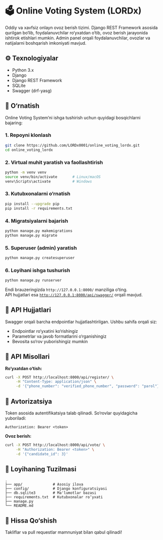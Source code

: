 # 🗳️ Online Voting System (LORDx)

Oddiy va xavfsiz onlayn ovoz berish tizimi. Django REST Framework asosida qurilgan bo‘lib, foydalanuvchilar ro‘yxatdan o‘tib, ovoz berish jarayonida ishtirok etishlari mumkin. Admin panel orqali foydalanuvchilar, ovozlar va natijalarni boshqarish imkoniyati mavjud.

## ⚙️ Texnologiyalar
- Python 3.x  
- Django  
- Django REST Framework  
- SQLite  
- Swagger (drf-yasg)

## 🚀 O‘rnatish

Online Voting System’ni ishga tushirish uchun quyidagi bosqichlarni bajaring:

### 1. Repoyni klonlash

```bash
git clone https://github.com/LORDx0001/online_voting_lordx.git
cd online_voting_lordx
```

### 2. Virtual muhit yaratish va faollashtirish

```bash
python -m venv venv
source venv/bin/activate       # Linux/macOS
venv\Scripts\activate          # Windows
```

### 3. Kutubxonalarni o‘rnatish

```bash
pip install --upgrade pip
pip install -r requirements.txt
```

### 4. Migratsiyalarni bajarish

```bash
python manage.py makemigrations
python manage.py migrate
```

### 5. Superuser (admin) yaratish

```bash
python manage.py createsuperuser
```

### 6. Loyihani ishga tushurish

```bash
python manage.py runserver
```

Endi brauzeringizda `http://127.0.0.1:8000/` manziliga o‘ting.  
API hujjatlari esa [`http://127.0.0.1:8000/api/swagger/`](http://127.0.0.1:8000/api/swagger/) orqali mavjud.

## 🔌 API Hujjatlari

Swagger orqali barcha endpointlar hujjatlashtirilgan. Ushbu sahifa orqali siz:
- Endpointlar ro‘yxatini ko‘rishingiz  
- Parametrlar va javob formatlarini o‘rganishingiz  
- Bevosita so‘rov yuborishingiz mumkin

## 🧪 API Misollari

**Ro‘yxatdan o‘tish:**
```bash
curl -X POST http://localhost:8000/api/register/ \
     -H "Content-Type: application/json" \
     -d '{"phone_number": "verified_phone_number", "password": "parol"}'
```

## 🔐 Avtorizatsiya

Token asosida autentifikatsiya talab qilinadi. So‘rovlar quyidagicha yuboriladi:

```
Authorization: Bearer <token>
```

**Ovoz berish:**
```bash
curl -X POST http://localhost:8000/api/vote/ \
     -H "Authorization: Bearer <token>" \
     -d '{"candidate_id": 3}'
```

## 📂 Loyihaning Tuzilmasi

```
.
├── app/              # Asosiy ilova
├── config/           # Django konfiguratsiyasi
├── db.sqlite3        # Ma'lumotlar bazasi
├── requirements.txt  # Kutubxonalar ro‘yxati
├── manage.py
└── README.md
```

## 🤝 Hissa Qo‘shish

Takliflar va pull requestlar mamnuniyat bilan qabul qilinadi!
